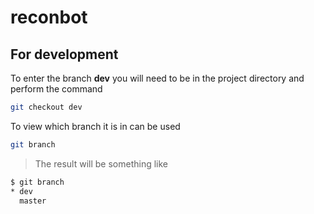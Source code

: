# reconbot

## For development
To enter the branch **dev** you will need to be in the project directory and perform the command
```sh
git checkout dev
```

To view which branch it is in can be used
```sh
git branch
```
> The result will be something like
```sh
$ git branch
* dev
  master
```
